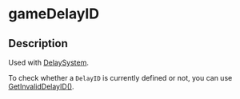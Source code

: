 # gameDelayID



## Description

Used with [DelaySystem](https://nativedb.red4ext.com/DelaySystem).

To check whether a `DelayID` is currently defined or not, you can use [GetInvalidDelayID()](https://nativedb.red4ext.com/GetInvalidDelayID).
